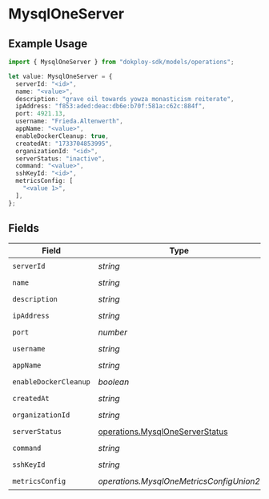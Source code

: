 # MysqlOneServer

## Example Usage

```typescript
import { MysqlOneServer } from "dokploy-sdk/models/operations";

let value: MysqlOneServer = {
  serverId: "<id>",
  name: "<value>",
  description: "grave oil towards yowza monasticism reiterate",
  ipAddress: "f853:aded:deac:db6e:b70f:581a:c62c:884f",
  port: 4921.13,
  username: "Frieda.Altenwerth",
  appName: "<value>",
  enableDockerCleanup: true,
  createdAt: "1733704853995",
  organizationId: "<id>",
  serverStatus: "inactive",
  command: "<value>",
  sshKeyId: "<id>",
  metricsConfig: [
    "<value 1>",
  ],
};
```

## Fields

| Field                                                                              | Type                                                                               | Required                                                                           | Description                                                                        |
| ---------------------------------------------------------------------------------- | ---------------------------------------------------------------------------------- | ---------------------------------------------------------------------------------- | ---------------------------------------------------------------------------------- |
| `serverId`                                                                         | *string*                                                                           | :heavy_check_mark:                                                                 | N/A                                                                                |
| `name`                                                                             | *string*                                                                           | :heavy_check_mark:                                                                 | N/A                                                                                |
| `description`                                                                      | *string*                                                                           | :heavy_check_mark:                                                                 | N/A                                                                                |
| `ipAddress`                                                                        | *string*                                                                           | :heavy_check_mark:                                                                 | N/A                                                                                |
| `port`                                                                             | *number*                                                                           | :heavy_check_mark:                                                                 | N/A                                                                                |
| `username`                                                                         | *string*                                                                           | :heavy_check_mark:                                                                 | N/A                                                                                |
| `appName`                                                                          | *string*                                                                           | :heavy_check_mark:                                                                 | N/A                                                                                |
| `enableDockerCleanup`                                                              | *boolean*                                                                          | :heavy_check_mark:                                                                 | N/A                                                                                |
| `createdAt`                                                                        | *string*                                                                           | :heavy_check_mark:                                                                 | N/A                                                                                |
| `organizationId`                                                                   | *string*                                                                           | :heavy_check_mark:                                                                 | N/A                                                                                |
| `serverStatus`                                                                     | [operations.MysqlOneServerStatus](../../models/operations/mysqloneserverstatus.md) | :heavy_check_mark:                                                                 | N/A                                                                                |
| `command`                                                                          | *string*                                                                           | :heavy_check_mark:                                                                 | N/A                                                                                |
| `sshKeyId`                                                                         | *string*                                                                           | :heavy_check_mark:                                                                 | N/A                                                                                |
| `metricsConfig`                                                                    | *operations.MysqlOneMetricsConfigUnion2*                                           | :heavy_check_mark:                                                                 | N/A                                                                                |